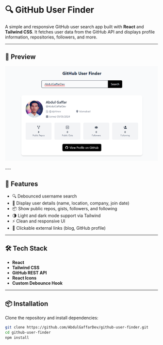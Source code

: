 # 🔍 GitHub User Finder

A simple and responsive GitHub user search app built with **React** and **Tailwind CSS**. It fetches user data from the GitHub API and displays profile information, repositories, followers, and more.

---

## 📸 Preview
<p align="center">
  <img src="public/preview.png" alt="App preview" width="600" />
</p>
---

## 🚀 Features

- 🔍 Debounced username search
- 📄 Display user details (name, location, company, join date)
- 📦 Show public repos, gists, followers, and following
- 🌗 Light and dark mode support via Tailwind
- ⚡ Clean and responsive UI
- 🔗 Clickable external links (blog, GitHub profile)

---

## 🛠️ Tech Stack

- **React**
- **Tailwind CSS**
- **GitHub REST API**
- **React Icons**
- **Custom Debounce Hook**

---

## 📦 Installation

Clone the repository and install dependencies:

```bash
git clone https://github.com/AbdulGaffarDev/github-user-finder.git
cd github-user-finder
npm install
